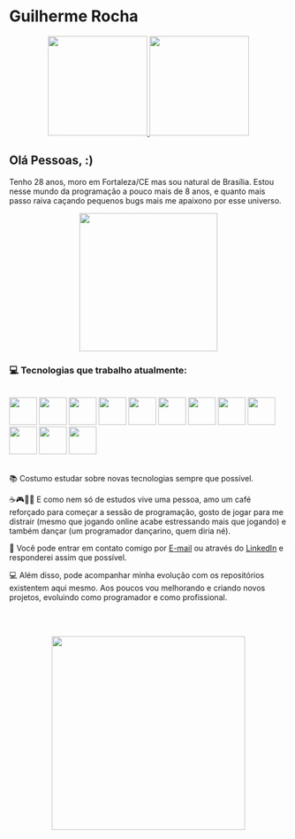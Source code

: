 <h1 align="left">Guilherme Rocha</h1>

<p align="center">
    <a href="https://github.com/devguirocha">
    <img height="180em" src="https://github-readme-stats-eight-theta.vercel.app/api?username=devguirocha&show_icons=true&theme=dark&include_all_commits=true&count_private=true"/>
    <img height="180em" src="https://github-readme-stats-eight-theta.vercel.app/api/top-langs/?username=devguirocha&theme=dark&layout=compact&langs_count=8"/>
    </a>
</p>


## Olá Pessoas, :)

Tenho 28 anos, moro em Fortaleza/CE mas sou natural de Brasília. Estou nesse mundo da programação a pouco mais de 8 anos, e quanto mais passo raiva caçando pequenos bugs mais me apaixono por esse universo.

<p align="center">
    <img align="center" width="250" src="https://i.ibb.co/rmFP1D2/Whats-App-Image-2022-09-19-at-10-01-38.jpg">
</p>


### 💻 Tecnologias que trabalho atualmente:
<div style="display: inline_block"></br>
<img width="50px" src="https://cdn.jsdelivr.net/gh/devicons/devicon/icons/html5/html5-original-wordmark.svg" tittle="HTML5"/>
<img width="50px" src="https://cdn.jsdelivr.net/gh/devicons/devicon/icons/css3/css3-original-wordmark.svg" tittle="CSS3"/>
<img width="50px" src="https://cdn.jsdelivr.net/gh/devicons/devicon/icons/javascript/javascript-original.svg" tittle=JavaScript/>
<img width="50px" src="https://cdn.jsdelivr.net/gh/devicons/devicon/icons/ruby/ruby-original.svg" tittle="Ruby"/>
<img width="50px" src="https://cdn.jsdelivr.net/gh/devicons/devicon/icons/python/python-original.svg" tittle="Python"/>
<img width="50px" src="https://cdn.jsdelivr.net/gh/devicons/devicon/icons/git/git-plain.svg" tittle="Git"/>
<img width="50px" src="https://cdn.jsdelivr.net/gh/devicons/devicon/icons/nodejs/nodejs-original-wordmark.svg" tittle=NodeJS/>
<img width="50px" src="https://cdn.jsdelivr.net/gh/devicons/devicon/icons/react/react-original.svg" tittle="ReactJS"/>
<img width="50px" src="https://cdn.jsdelivr.net/gh/devicons/devicon/icons/rails/rails-original-wordmark.svg" tittle="Rails"/>
<img width="50px" src="https://cdn.jsdelivr.net/gh/devicons/devicon/icons/postgresql/postgresql-plain-wordmark.svg" tittle="PostgreSQL"/>
<img width="50px" src="https://cdn.jsdelivr.net/gh/devicons/devicon/icons/mysql/mysql-original-wordmark.svg" tittle="MySQL"/>
<img width="50px" src="https://cdn.jsdelivr.net/gh/devicons/devicon/icons/mongodb/mongodb-original-wordmark.svg" tittle="MongoDB"/>
</div>          
      
</br>

📚 Costumo estudar sobre novas tecnologias sempre que possível.

☕🎮🕺🏻 E como nem só de estudos vive uma pessoa, amo um café reforçado para começar a sessão de programação, gosto de jogar para me distrair (mesmo que jogando online acabe estressando mais que jogando) e também dançar (um programador dançarino, quem diria né).

📩 Você pode entrar em contato comigo por [E-mail](mailto:jguilherme.1997@gmail.com) ou através do [LinkedIn](https://www.linkedin.com/in/guilherme-rocha-828701b6) e responderei assim que possível.

💻 Além disso, pode acompanhar minha evolução com os repositórios existentem aqui mesmo. Aos poucos vou melhorando e criando novos projetos, evoluindo como programador e como profissional.

</br></br>


<p align="center">
  <img src="https://c.tenor.com/sulJImszpbUAAAAC/made-by-raphael-browning.gif" width="350">
</p>
